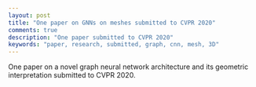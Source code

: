 ```yaml
---
layout: post
title: "One paper on GNNs on meshes submitted to CVPR 2020"
comments: true
description: "One paper submitted to CVPR 2020"
keywords: "paper, research, submitted, graph, cnn, mesh, 3D"
---
```


One paper on a novel graph neural network architecture and its geometric interpretation submitted to CVPR 2020.
